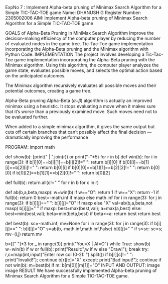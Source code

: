 ExpNo 7 : Implement Alpha-beta pruning of Minimax Search Algorithm for a Simple TIC-TAC-TOE game
Name: DHANUSH G
Register Number: 2305002006
AIM:
Implement Alpha-beta pruning of Minimax Search Algorithm for a Simple TIC-TAC-TOE game

GOALS of Alpha-Beta Pruning in MiniMax Search Algorithm
Improve the decision-making efficiency of the computer player by reducing the number of evaluated nodes in the game tree.
Tic-Tac-Toe game implementation incorporating the Alpha-Beta pruning and the Minimax algorithm with Python Code.
IMPLEMENTATION
The project involves developing a Tic-Tac-Toe game implementation incorporating the Alpha-Beta pruning with the Minimax algorithm. Using this algorithm, the computer player analyzes the game state, evaluates possible moves, and selects the optimal action based on the anticipated outcomes.

The Minimax algorithm
recursively evaluates all possible moves and their potential outcomes, creating a game tree.

Alpha-Beta pruning
Alpha–Beta (𝛼−𝛽) algorithm is actually an improved minimax using a heuristic. It stops evaluating a move when it makes sure that it’s worse than a previously examined move. Such moves need not to be evaluated further.

When added to a simple minimax algorithm, it gives the same output but cuts off certain branches that can’t possibly affect the final decision — dramatically improving the performance

PROGRAM:
import math

def show(b): [print(" | ".join(r)) or print("-"*5) for r in b]
def win(b):
    for i in range(3):
        if b[i][0]==b[i][1]==b[i][2]!=" ": return b[i][0]
        if b[0][i]==b[1][i]==b[2][i]!=" ": return b[0][i]
    if b[0][0]==b[1][1]==b[2][2]!=" ": return b[0][0]
    if b[0][2]==b[1][1]==b[2][0]!=" ": return b[0][2]

def full(b): return all(c!=" " for r in b for c in r)

def ab(b,a,beta,maxp):
    w=win(b)
    if w=="O": return 1
    if w=="X": return -1
    if full(b): return 0
    best=-math.inf if maxp else math.inf
    for i in range(3):
        for j in range(3):
            if b[i][j]==" ":
                b[i][j]="O" if maxp else "X"
                val=ab(b,a,beta,not maxp)
                b[i][j]=" "
                if maxp:
                    best=max(best,val); a=max(a,best)
                else:
                    best=min(best,val); beta=min(beta,best)
                if beta<=a: return best
    return best

def best(b):
    sc=-math.inf; mv=None
    for i in range(3):
        for j in range(3):
            if b[i][j]==" ":
                b[i][j]="O"
                s=ab(b,-math.inf,math.inf,False)
                b[i][j]=" "
                if s>sc: sc=s; mv=(i,j)
    return mv

b=[[" "]*3 for _ in range(3)]
print("You=X | AI=O")
while True:
    show(b)
    w=win(b)
    if w or full(b): print("Result:",w if w else "Draw!"); break
    try:
        r,c=map(int,input("Enter row col (0-2): ").split())
        if b[r][c]!=" ": print("Invalid!"); continue
        b[r][c]="X"
    except: print("Bad input!"); continue
    if not win(b):
        m=best(b)
        if m: b[m[0]][m[1]]="O"
INPUT AND OUTPUT:
image image
RESULT
We have successfully implemented Alpha-beta pruning of Minimax Search Algorithm for a Simple TIC-TAC-TOE game.

